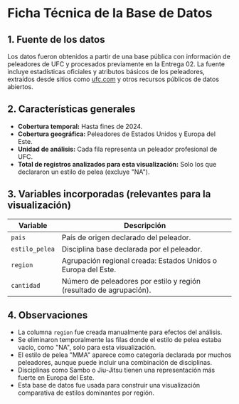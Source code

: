 # Ficha Técnica de la Base de Datos

## 1. Fuente de los datos

Los datos fueron obtenidos a partir de una base pública con información de peleadores de UFC y procesados previamente en la Entrega 02. La fuente incluye estadísticas oficiales y atributos básicos de los peleadores, extraídos desde sitios como [ufc.com](https://www.ufc.com) y otros recursos públicos de datos abiertos.

## 2. Características generales

- **Cobertura temporal:** Hasta fines de 2024.
- **Cobertura geográfica:** Peleadores de Estados Unidos y Europa del Este.
- **Unidad de análisis:** Cada fila representa un peleador profesional de UFC.
- **Total de registros analizados para esta visualización:** Solo los que declararon un estilo de pelea (excluye "NA").

## 3. Variables incorporadas (relevantes para la visualización)

| Variable         | Descripción                                                                 |
|------------------|------------------------------------------------------------------------------|
| `pais`           | País de origen declarado del peleador.                                      |
| `estilo_pelea`   | Disciplina base declarada por el peleador.                                  |
| `region`         | Agrupación regional creada: Estados Unidos o Europa del Este.               |
| `cantidad`       | Número de peleadores por estilo y región (resultado de agrupación).         |

## 4. Observaciones

- La columna `region` fue creada manualmente para efectos del análisis.
- Se eliminaron temporalmente las filas donde el estilo de pelea estaba vacío, como "NA", solo para esta visualización.
- El estilo de pelea "MMA" aparece como categoría declarada por muchos peleadores, aunque puede incluir una combinación de disciplinas.
- Disciplinas como Sambo o Jiu-Jitsu tienen una representación más fuerte en Europa del Este.
- Esta base de datos fue usada para construir una visualización comparativa de estilos dominantes por región.
